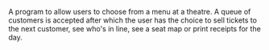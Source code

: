 A program to allow users to choose from a menu at a theatre. A queue of customers is accepted after which the user has the choice to sell tickets to the next customer, see who's in line, see a seat map or print receipts for the day.
